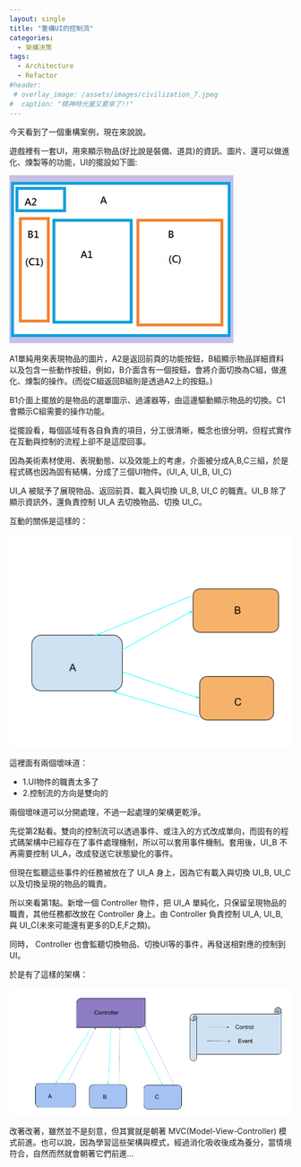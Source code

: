 ```yaml
---
layout: single
title: "重構UI的控制流"
categories:
  - 架構決策
tags:
  - Architecture
  - Refactor
#header:
 # overlay_image: /assets/images/civilization_7.jpeg
#  caption: "精神時光屋又要來了!!"
---
```

今天看到了一個重構案例，現在來說說。

遊戲裡有一套UI，用來顯示物品(好比說是裝備、道具)的資訊、圖片、還可以做進化、煉製等的功能，UI的擺設如下圖:

![UI Layout](/assets/images/ui_layout.jpg)

A1單純用來表現物品的圖片，A2是返回前頁的功能按鈕，B組顯示物品詳細資料以及包含一些動作按鈕，例如，B介面含有一個按鈕，會將介面切換為C組，做進化、煉製的操作。(而從C組返回B組則是透過A2上的按鈕。)

B1介面上擺放的是物品的選單圖示、過濾器等，由這邊驅動顯示物品的切換。C1會顯示C組需要的操作功能。

從擺設看，每個區域有各自負責的項目，分工很清晰，概念也很分明，但程式實作在互動與控制的流程上卻不是這麼回事。

因為美術素材使用、表現動態、以及效能上的考慮，介面被分成A,B,C三組，於是程式碼也因為固有結構，分成了三個UI物件。(UI_A, UI_B, UI_C)

UI_A 被賦予了展現物品、返回前頁、載入與切換 UI_B, UI_C 的職責。UI_B 除了顯示資訊外，還負責控制 UI_A 去切換物品、切換 UI_C。

互動的關係是這樣的：

![Original Archecture](/assets/images/ui_arch1.png)

這裡面有兩個壞味道：

* 1.UI物件的職責太多了
* 2.控制流的方向是雙向的
  
兩個壞味道可以分開處理，不過一起處理的架構更乾淨。

先從第2點看。雙向的控制流可以透過事件、或注入的方式改成單向，而固有的程式碼架構中已經存在了事件處理機制，所以可以套用事件機制。套用後，UI_B 不再需要控制 UI_A，改成發送它狀態變化的事件。

但現在監聽這些事件的任務被放在了 UI_A 身上，因為它有載入與切換 UI_B, UI_C 以及切換呈現的物品的職責。

所以來看第1點。新增一個 Controller 物件，把 UI_A 單純化，只保留呈現物品的職責，其他任務都改放在 Controller 身上。由 Controller 負責控制 UI_A, UI_B, 與 UI_C(未來可能還有更多的D,E,F之類)。

同時， Controller 也會監聽切換物品、切換UI等的事件，再發送相對應的控制到 UI。

於是有了這樣的架構：

![Refactored Archecture](/assets/images/ui_arch2.png)

改著改著，雖然並不是刻意，但其實就是朝著 MVC(Model-View-Controller) 模式前進。也可以說，因為學習這些架構與模式，經過消化吸收後成為養分，當情境符合，自然而然就會朝著它們前進...
